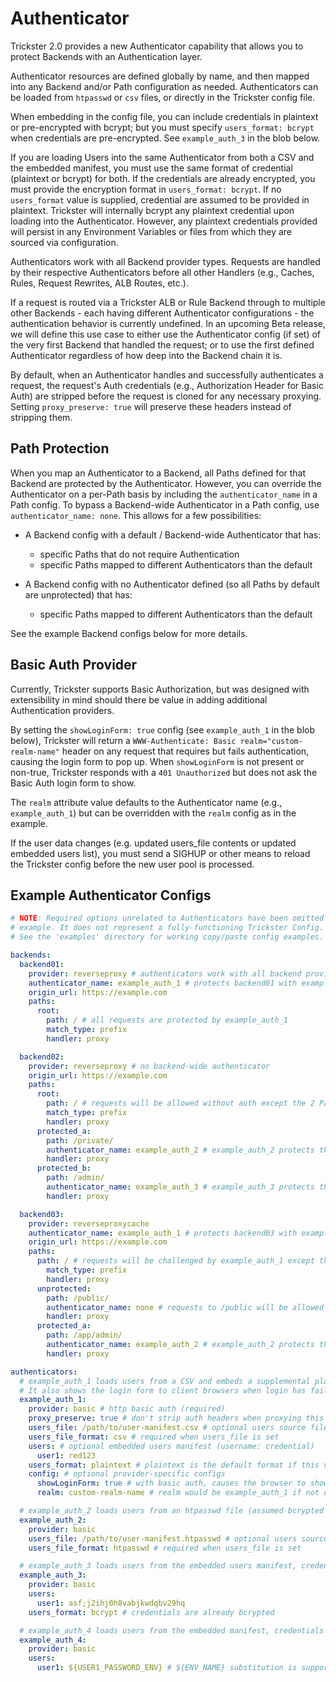 # Authenticator

Trickster 2.0 provides a new Authenticator capability that allows you to protect Backends with an Authentication layer.

Authenticator resources are defined globally by name, and then mapped into any Backend and/or Path configuration as needed. Authenticators can be loaded from `htpasswd` or `csv` files, or directly in the Trickster config file.

When embedding in the config file, you can include credentials in plaintext or pre-encrypted with bcrypt; but you must specify `users_format: bcrypt` when credentials are pre-encrypted. See `example_auth_3` in the blob below.

If you are loading Users into the same Authenticator from both a CSV and the embedded manifest, you must use the same format of credential (plaintext or bcrypt) for both. If the credentials are already encrypted, you must provide the encryption format in `users_format: bcrypt`. If no `users_format` value is supplied, credential are assumed to be provided in plaintext. Trickster will internally bcrypt any plaintext credential upon loading into the Authenticator. However, any plaintext credentials provided will persist in any Environment Variables or files from which they are sourced via configuration.

Authenticators work with all Backend provider types. Requests are handled by their respective Authenticators before all other Handlers (e.g., Caches, Rules, Request Rewrites, ALB Routes, etc.).

If a request is routed via a Trickster ALB or Rule Backend through to multiple other Backends - each having different Authenticator configurations - the authentication behavior is currently undefined. In an upcoming Beta release, we will define this use case to either use the Authenticator config (if set) of the very first Backend that handled the request; or to use the first defined Authenticator regardless of how deep into the Backend chain it is.

By default, when an Authenticator handles and successfully authenticates a request, the request's Auth credentials (e.g., Authorization Header for Basic Auth) are stripped before the request is cloned for any necessary proxying. Setting `proxy_preserve: true` will preserve these headers instead of stripping them.

## Path Protection

When you map an Authenticator to a Backend, all Paths defined for that Backend are protected by the Authenticator. However, you can override the Authenticator on a per-Path basis by including the `authenticator_name` in a Path config. To bypass a Backend-wide Authenticator in a Path config, use `authenticator_name: none`. This allows for a few possibilities:
  
  * A Backend config with a default / Backend-wide Authenticator that has:
    * specific Paths that do not require Authentication
    * specific Paths mapped to different Authenticators than the default
  
  * A Backend config with no Authenticator defined (so all Paths by default are unprotected) that has:
    * specific Paths mapped to different Authenticators than the default

See the example Backend configs below for more details.

## Basic Auth Provider

Currently, Trickster supports Basic Authorization, but was designed with extensibility in mind should there be value in adding additional Authentication providers.

By setting the `showLoginForm: true` config (see `example_auth_1` in the blob below), Trickster will return a `WWW-Authenticate: Basic realm="custom-realm-name"` header on any request that requires but fails authentication, causing the login form to pop up. When `showLoginForm` is not present or non-true, Trickster responds with a `401 Unauthorized` but does not ask the Basic Auth login form to show.

The `realm` attribute value defaults to the Authenticator name (e.g., `example_auth_1`) but can be overridden with the `realm` config as in the example.

If the user data changes (e.g. updated users_file contents or updated embedded users list), you must send a SIGHUP or other means to reload the Trickster config before the new user pool is processed.

## Example Authenticator Configs

```yaml
# NOTE: Required options unrelated to Authenticators have been omitted from this
# example. It does not represent a fully-functioning Trickster Config.
# See the 'examples' directory for working copy/paste config examples.

backends:
  backend01:
    provider: reverseproxy # authenticators work with all backend providers
    authenticator_name: example_auth_1 # protects backend01 with example_auth_1 authenticator
    origin_url: https://example.com
    paths:
      root:
        path: / # all requests are protected by example_auth_1 
        match_type: prefix
        handler: proxy

  backend02:
    provider: reverseproxy # no backend-wide authenticator
    origin_url: https://example.com
    paths:
      root:
        path: / # requests will be allowed without auth except the 2 Paths below
        match_type: prefix
        handler: proxy
      protected_a:
        path: /private/
        authenticator_name: example_auth_2 # example_auth_2 protects this path only
        handler: proxy
      protected_b:
        path: /admin/
        authenticator_name: example_auth_3 # example_auth_3 protects this path only
        handler: proxy

  backend03:
    provider: reverseproxycache
    authenticator_name: example_auth_1 # protects backend03 with example_auth_1 authenticator
    origin_url: https://example.com
    paths:
      path: / # requests will be challenged by example_auth_1 except the 2 Paths below
        match_type: prefix
        handler: proxy
      unprotected:
        path: /public/
        authenticator_name: none # requests to /public will be allowed without auth
        handler: proxy
      protected_a:
        path: /app/admin/
        authenticator_name: example_auth_2 # example_auth_2 protects this path, not auth_1
        handler: proxy

authenticators:
  # example_auth_1 loads users from a CSV and embeds a supplemental plaintext manifest
  # It also shows the login form to client browsers when login has failed
  example_auth_1:
    provider: basic # http basic auth (required)
    proxy_preserve: true # don't strip auth headers when proxying this request upstream
    users_file: /path/to/user-manifest.csv # optional users source file
    users_file_format: csv # required when users_file is set
    users: # optional embedded users manifest (username: credential)
      user1: red123
    users_format: plaintext # plaintext is the default format if this value is omitted
    config: # optional provider-specific configs
      showLoginForm: true # with basic auth, causes the browser to show the login form
      realm: custom-realm-name # realm would be example_auth_1 if not overridden here

  # example_auth_2 loads users from an htpasswd file (assumed bcrypted credentials)
  example_auth_2:
    provider: basic
    users_file: /path/to/user-manifest.htpasswd # optional users source file
    users_file_format: htpasswd # required when users_file is set

  # example_auth_3 loads users from the embedded users manifest, credentials already bcrypted
  example_auth_3:
    provider: basic
    users:
      user1: asf;j2ihj0h8vabjkwdqbv29hq
    users_format: bcrypt # credentials are already bcrypted

  # example_auth_4 loads users from the embedded manifest, credentials injected from Env Var
  example_auth_4:
    provider: basic
    users:
      user1: ${USER1_PASSWORD_ENV} # ${ENV_NAME} substitution is supported
```